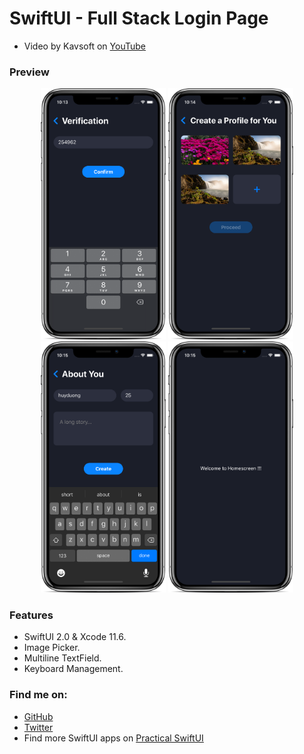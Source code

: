 # SwiftUI - Full Stack Login Page

- Video by Kavsoft on [YouTube](https://youtu.be/4RWWfPza_V4)

### Preview

<p align="middle">
      <img src="preview/preview-1.png" width="200" />
      <img src="preview/preview-2.png" width="200" /> 
      <img src="preview/preview-3.png" width="200" />
      <img src="preview/preview-4.png" width="200" /> 
</p>

### Features

- SwiftUI 2.0 & Xcode 11.6.
- Image Picker.
- Multiline TextField.
- Keyboard Management.

### Find me on:

- [GitHub](https://github.com/duonghominhhuy)
- [Twitter](https://twitter.com/duonghominhhuy)
- Find more SwiftUI apps on [Practical SwiftUI](https://github.com/duonghominhhuy/practical-swiftui)


